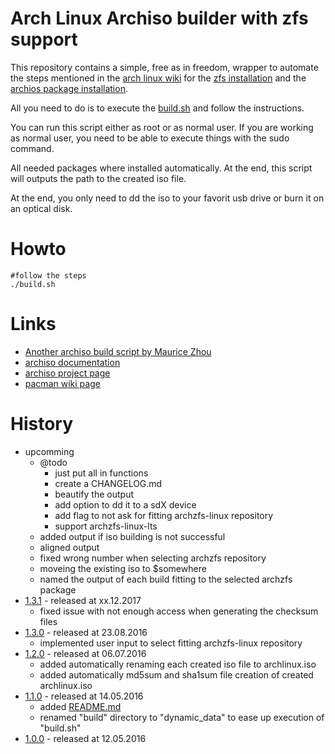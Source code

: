 # Arch Linux Archiso builder with zfs support

This repository contains a simple, free as in freedom, wrapper to automate the steps mentioned in the [arch linux wiki](https://wiki.archlinux.org) for the [zfs installation](https://wiki.archlinux.org/index.php/ZFS#Installation) and the [archios package installation](https://wiki.archlinux.org/index.php/Archiso#Installing_packages).

All you need to do is to execute the [build.sh](https://github.com/stevleibelt/arch-linux-live-cd-iso-with-zfs/blob/master/build.sh) and follow the instructions.

You can run this script either as root or as normal user. If you are working as normal user, you need to be able to execute things with the sudo command.

All needed packages where installed automatically. At the end, this script will outputs the path to the created iso file.

At the end, you only need to dd the iso to your favorit usb drive or burn it on an optical disk.

# Howto

```
#follow the steps
./build.sh
```

# Links

* [Another archiso build script by Maurice Zhou](https://gitlab.com/m_zhou/archiso)
* [archiso documentation](https://git.archlinux.org/archiso.git/tree/docs)
* [archiso project page](https://git.archlinux.org/archiso.git)
* [pacman wiki page](https://wiki.archlinux.org/index.php/Pacman)

# History

* upcomming
    * @todo
        * just put all in functions
        * create a CHANGELOG.md
        * beautify the output
        * add option to dd it to a sdX device
        * add flag to not ask for fitting archzfs-linux repository
        * support archzfs-linux-lts
    * added output if iso building is not successful
    * aligned output
    * fixed wrong number when selecting archzfs repository
    * moveing the existing iso to $somewhere
    * named the output of each build fitting to the selected archzfs package
* [1.3.1](https://github.com/stevleibelt/arch-linux-live-cd-iso-with-zfs/tree/1.3.1) - released at xx.12.2017
    * fixed issue with not enough access when generating the checksum files
* [1.3.0](https://github.com/stevleibelt/arch-linux-live-cd-iso-with-zfs/tree/1.3.0) - released at 23.08.2016
    * implemented user input to select fitting archzfs-linux repository
* [1.2.0](https://github.com/stevleibelt/arch-linux-live-cd-iso-with-zfs/tree/1.2.0) - released at 06.07.2016
    * added automatically renaming each created iso file to archlinux.iso
    * added automatically md5sum and sha1sum file creation of created archlinux.iso
* [1.1.0](https://github.com/stevleibelt/arch-linux-live-cd-iso-with-zfs/tree/1.1.0) - released at 14.05.2016
    * added [README.md](https://github.com/stevleibelt/arch-linux-live-cd-iso-with-zfs/blob/master/README.md)
    * renamed "build" directory to "dynamic_data" to ease up execution of "build.sh"
* [1.0.0](https://github.com/stevleibelt/arch-linux-live-cd-iso-with-zfs/tree/1.0.0) - released at 12.05.2016
